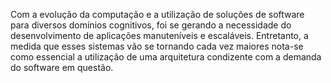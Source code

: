 Com a evolução da computação e a utilização de soluções de software para diversos domínios cognitivos, foi se gerando a necessidade do desenvolvimento de aplicações manuteníveis e escaláveis. Entretanto, a medida que esses sistemas vão se tornando cada vez maiores nota-se como essencial a utilização de uma arquitetura condizente com a demanda do software em questão.
